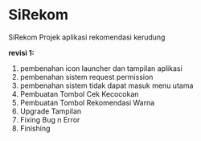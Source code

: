 # SiRekom
SiRekom Projek aplikasi rekomendasi kerudung

<b>revisi 1:</b>
1. pembenahan icon launcher dan tampilan aplikasi 
2. pembenahan sistem request permission
3. pembenahan sistem tidak dapat masuk menu utama
4. Pembuatan Tombol Cek Kecocokan 
5. Pembuatan Tombol Rekomendasi Warna
6. Upgrade Tampilan
7. Fixing Bug n Error
8. Finishing
